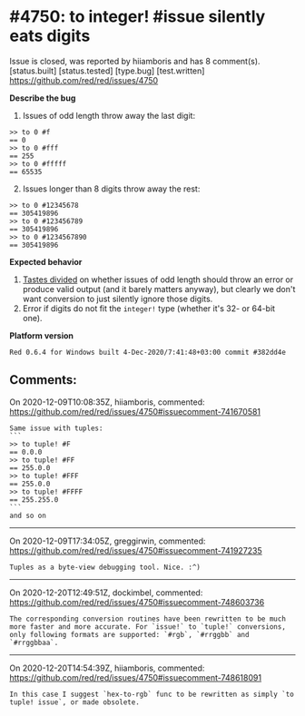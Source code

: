 
#4750: to integer! #issue silently eats digits
================================================================================
Issue is closed, was reported by hiiamboris and has 8 comment(s).
[status.built] [status.tested] [type.bug] [test.written]
<https://github.com/red/red/issues/4750>

**Describe the bug**

1. Issues of odd length throw away the last digit:
```
>> to 0 #f
== 0
>> to 0 #fff
== 255
>> to 0 #fffff
== 65535
```
2. Issues longer than 8 digits throw away the rest:
```
>> to 0 #12345678
== 305419896
>> to 0 #123456789
== 305419896
>> to 0 #1234567890
== 305419896
```

**Expected behavior**

1. [Tastes divided](https://gitter.im/red/bugs?at=5fceb4948d1477540fab098b) on whether issues of odd length should throw an error or produce valid output (and it barely matters anyway), but clearly we don't want conversion to just silently ignore those digits.
2. Error if digits do not fit the `integer!` type (whether it's 32- or 64-bit one).

**Platform version**
```
Red 0.6.4 for Windows built 4-Dec-2020/7:41:48+03:00 commit #382dd4e
```



Comments:
--------------------------------------------------------------------------------

On 2020-12-09T10:08:35Z, hiiamboris, commented:
<https://github.com/red/red/issues/4750#issuecomment-741670581>

    Same issue with tuples:
    ```
    >> to tuple! #F
    == 0.0.0
    >> to tuple! #FF
    == 255.0.0
    >> to tuple! #FFF
    == 255.0.0
    >> to tuple! #FFFF
    == 255.255.0
    ```
    and so on

--------------------------------------------------------------------------------

On 2020-12-09T17:34:05Z, greggirwin, commented:
<https://github.com/red/red/issues/4750#issuecomment-741927235>

    Tuples as a byte-view debugging tool. Nice. :^)

--------------------------------------------------------------------------------

On 2020-12-20T12:49:51Z, dockimbel, commented:
<https://github.com/red/red/issues/4750#issuecomment-748603736>

    The corresponding conversion routines have been rewritten to be much more faster and more accurate. For `issue!` to `tuple!` conversions, only following formats are supported: `#rgb`, `#rrggbb` and `#rrggbbaa`.

--------------------------------------------------------------------------------

On 2020-12-20T14:54:39Z, hiiamboris, commented:
<https://github.com/red/red/issues/4750#issuecomment-748618091>

    In this case I suggest `hex-to-rgb` func to be rewritten as simply `to tuple! issue`, or made obsolete.

